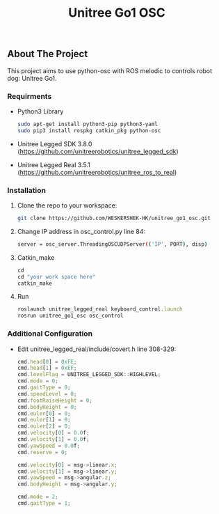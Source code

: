 <!-- Improved compatibility of back to top link: See: https://github.com/othneildrew/Best-README-Template/pull/73 -->
<a name="readme-top"></a>
<!--
*** Thanks for checking out the Best-README-Template. If you have a suggestion
*** that would make this better, please fork the repo and create a pull request
*** or simply open an issue with the tag "enhancement".
*** Don't forget to give the project a star!
*** Thanks again! Now go create something AMAZING! :D
-->




<!-- PROJECT LOGO -->

<div align="center">

<h1 align="center">Unitree Go1 OSC</h3>
<br />
</div>



<!-- ABOUT THE PROJECT -->
## About The Project

  This project aims to use python-osc with ROS melodic to controls robot dog: Unitree Go1.

### Requirments

* Python3 Library
  ```sh
  sudo apt-get install python3-pip python3-yaml
  sudo pip3 install rospkg catkin_pkg python-osc
  ```
* Unitree Legged SDK 3.8.0 (https://github.com/unitreerobotics/unitree_legged_sdk)

* Unitree Legged Real 3.5.1 (https://github.com/unitreerobotics/unitree_ros_to_real)

### Installation

1. Clone the repo to your workspace:
   ```sh
   git clone https://github.com/WESKERSHEK-HK/unitree_go1_osc.git
   ```
2. Change IP address in osc_control.py line 84:
   ```sh
   server = osc_server.ThreadingOSCUDPServer(('IP', PORT), disp)
   ```
3. Catkin_make
   ```js
   cd
   cd "your work space here"
   catkin_make
   ```
4. Run
   ```js
   roslaunch unitree_legged_real keyboard_control.launch
   rosrun unitree_go1_osc osc_control
   ```

### Additional Configuration
* Edit unitree_legged_real/include/covert.h line 308-329:
  ```js
  cmd.head[0] = 0xFE;
  cmd.head[1] = 0xEF;
  cmd.levelFlag = UNITREE_LEGGED_SDK::HIGHLEVEL;
  cmd.mode = 0;
  cmd.gaitType = 0;
  cmd.speedLevel = 0;
  cmd.footRaiseHeight = 0;
  cmd.bodyHeight = 0;
  cmd.euler[0] = 0;
  cmd.euler[1] = 0;
  cmd.euler[2] = 0;
  cmd.velocity[0] = 0.0f;
  cmd.velocity[1] = 0.0f;
  cmd.yawSpeed = 0.0f;
  cmd.reserve = 0;

  cmd.velocity[0] = msg->linear.x;
  cmd.velocity[1] = msg->linear.y;
  cmd.yawSpeed = msg->angular.z;
  cmd.bodyHeight = msg->angular.y;

  cmd.mode = 2;
  cmd.gaitType = 1;
  ```
